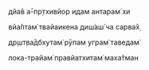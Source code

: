 дйа̄в а̄-пр̣тхивйор идам антарам̇ хи

вйа̄птам̇ твайаикена диш́аш́ ча сарва̄х̣

др̣шт̣ва̄дбхутам̇ рӯпам уграм̇ таведам̇

лока-трайам̇ правйатхитам̇ маха̄тман